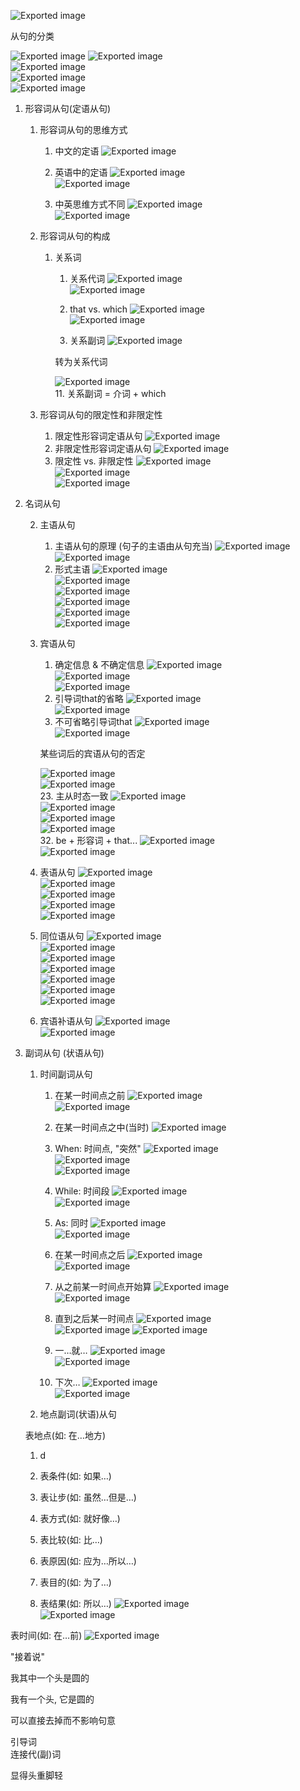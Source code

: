 ![Exported image](Exported%20image%2020250512104637-0.png)

从句的分类

![Exported image](Exported%20image%2020250512104642-1.png)   ![Exported image](Exported%20image%2020250512104644-2.png)  
![Exported image](Exported%20image%2020250512104646-3.png)  
![Exported image](Exported%20image%2020250512104648-4.png)  
![Exported image](Exported%20image%2020250512104650-5.png)

1. 形容词从句(定语从句)
    
    1. 形容词从句的思维方式
        
        1. 中文的定语
        ![Exported image](Exported%20image%2020250512104652-6.png)  
        4. 英语中的定语
        ![Exported image](Exported%20image%2020250512104654-7.png)  
        ![Exported image](Exported%20image%2020250512104700-8.png)
        
        9. 中英思维方式不同
        ![Exported image](Exported%20image%2020250512104702-9.png)  
        ![Exported image](Exported%20image%2020250512104704-10.png)  
        
    2. 形容词从句的构成
        
        1. 关系词
            
            1. 关系代词
            ![Exported image](Exported%20image%2020250512104706-11.png)  
            ![Exported image](Exported%20image%2020250512104709-12.png)
            
            1. that vs. which
            ![Exported image](Exported%20image%2020250512104710-13.png)  
            ![Exported image](Exported%20image%2020250512104712-14.png)  
            
            6. 关系副词
            ![Exported image](Exported%20image%2020250512104717-15.png)
            
            转为关系代词
            
            ![Exported image](Exported%20image%2020250512104719-16.png)  
            11. 关系副词 = 介词 + which
              
            
    3. 形容词从句的限定性和非限定性
        
        1. 限定性形容词定语从句
        ![Exported image](Exported%20image%2020250512104721-17.png)  
        4. 非限定性形容词定语从句
        ![Exported image](Exported%20image%2020250512104722-18.png)  
        7. 限定性 vs. 非限定性
        ![Exported image](Exported%20image%2020250512104725-19.png)  
        ![Exported image](Exported%20image%2020250512104726-20.png)  
        ![Exported image](Exported%20image%2020250512104728-21.png)
      
    
2. 名词从句
    
      
    2. 主语从句
        
        1. 主语从句的原理 (句子的主语由从句充当)
        ![Exported image](Exported%20image%2020250512104733-22.png)  
        ![Exported image](Exported%20image%2020250512104735-23.png)  
        6. 形式主语
        ![Exported image](Exported%20image%2020250512104736-24.png)  
        ![Exported image](Exported%20image%2020250512104738-25.png)  
        ![Exported image](Exported%20image%2020250512104740-26.png)  
        ![Exported image](Exported%20image%2020250512104742-27.png)  
        ![Exported image](Exported%20image%2020250512104744-28.png)  
        ![Exported image](Exported%20image%2020250512104749-29.png)  
        
    3. 宾语从句
        
        1. 确定信息 & 不确定信息
        ![Exported image](Exported%20image%2020250512104751-30.png)  
        ![Exported image](Exported%20image%2020250512104753-31.png)  
        ![Exported image](Exported%20image%2020250512104755-32.png)  
        8. 引导词that的省略
        ![Exported image](Exported%20image%2020250512104757-33.png)  
        ![Exported image](Exported%20image%2020250512104759-34.png)  
        13. 不可省略引导词that
        ![Exported image](Exported%20image%2020250512104801-35.png)  
        ![Exported image](Exported%20image%2020250512104942-36.png)  
        
        某些词后的宾语从句的否定
        
        ![Exported image](Exported%20image%2020250512104946-37.png)  
        ![Exported image](Exported%20image%2020250512104949-38.png)  
        23. 主从时态一致
        ![Exported image](Exported%20image%2020250512104953-39.png)  
        ![Exported image](Exported%20image%2020250512104957-40.png)  
        ![Exported image](Exported%20image%2020250512105001-41.png)  
        ![Exported image](Exported%20image%2020250512105004-42.png)  
        32. be + 形容词 + that...
        ![Exported image](Exported%20image%2020250512105009-43.png)  
        ![Exported image](Exported%20image%2020250512105011-44.png)  
        
    4. 表语从句
    ![Exported image](Exported%20image%2020250512105013-45.png)  
    ![Exported image](Exported%20image%2020250512105015-46.png)  
    ![Exported image](Exported%20image%2020250512105018-47.png)  
    ![Exported image](Exported%20image%2020250512105020-48.png)  
    ![Exported image](Exported%20image%2020250512105022-49.png)  
    15. 同位语从句
    ![Exported image](Exported%20image%2020250512105027-50.png)  
    ![Exported image](Exported%20image%2020250512105029-51.png)  
    ![Exported image](Exported%20image%2020250512105031-52.png)  
    ![Exported image](Exported%20image%2020250512105033-53.png)  
    ![Exported image](Exported%20image%2020250512105035-54.png)  
    ![Exported image](Exported%20image%2020250512105037-55.png)  
    ![Exported image](Exported%20image%2020250512105038-56.png)  
    30. 宾语补语从句
    ![Exported image](Exported%20image%2020250512105044-57.png)  
    ![Exported image](Exported%20image%2020250512105045-58.png)  
    
3. 副词从句 (状语从句)
    
    1. 时间副词从句
        
        1. 在某一时间点之前
        ![Exported image](OneNote/%E9%99%84%E4%BB%B6/Exported%20image%2020250512105048-59.png)  
        ![Exported image](OneNote/%E9%99%84%E4%BB%B6/Exported%20image%2020250512105049-60.png)  
        6. 在某一时间点之中(当时)
        ![Exported image](OneNote/%E9%99%84%E4%BB%B6/Exported%20image%2020250512105051-61.png)
        
        1. When: 时间点, "突然"
        ![Exported image](OneNote/%E9%99%84%E4%BB%B6/Exported%20image%2020250512105053-62.png)  
        ![Exported image](OneNote/%E9%99%84%E4%BB%B6/Exported%20image%2020250512105056-63.png)  
        ![Exported image](OneNote/%E9%99%84%E4%BB%B6/Exported%20image%2020250512105101-64.png)  
        8. While: 时间段
        ![Exported image](OneNote/%E9%99%84%E4%BB%B6/Exported%20image%2020250512105103-65.png)  
        ![Exported image](OneNote/%E9%99%84%E4%BB%B6/Exported%20image%2020250512105105-66.png)  
        13. As: 同时
        ![Exported image](OneNote/%E9%99%84%E4%BB%B6/Exported%20image%2020250512105107-67.png)  
        ![Exported image](OneNote/%E9%99%84%E4%BB%B6/Exported%20image%2020250512105109-68.png)
        
          
        10. 在某一时间点之后
        ![Exported image](OneNote/%E9%99%84%E4%BB%B6/Exported%20image%2020250512105111-69.png)  
        ![Exported image](OneNote/%E9%99%84%E4%BB%B6/Exported%20image%2020250512105113-70.png)  
        15. 从之前某一时间点开始算
        ![Exported image](OneNote/%E9%99%84%E4%BB%B6/Exported%20image%2020250512105118-71.png)  
        ![Exported image](OneNote/%E9%99%84%E4%BB%B6/Exported%20image%2020250512105120-72.png)  
          
          
        22. 直到之后某一时间点
        ![Exported image](OneNote/%E9%99%84%E4%BB%B6/Exported%20image%2020250512105121-73.png)  
        ![Exported image](OneNote/%E9%99%84%E4%BB%B6/Exported%20image%2020250512105123-74.png) ![Exported image](OneNote/%E9%99%84%E4%BB%B6/Exported%20image%2020250512105125-75.png)  
          
        29. 一…就…
        ![Exported image](OneNote/%E9%99%84%E4%BB%B6/Exported%20image%2020250512105127-76.png)  
        ![Exported image](OneNote/%E9%99%84%E4%BB%B6/Exported%20image%2020250512105129-77.png)  
        34. 下次…
        ![Exported image](OneNote/%E9%99%84%E4%BB%B6/Exported%20image%2020250512105134-78.png)  
        ![Exported image](OneNote/%E9%99%84%E4%BB%B6/Exported%20image%2020250512105136-79.png)  
        
    2. 地点副词(状语)从句
    
    表地点(如: 在…地方)
    
    1. d
    
    5. 表条件(如: 如果…)
    6. 表让步(如: 虽然…但是…)
    7. 表方式(如: 就好像…)
    8. 表比较(如: 比…)
    9. 表原因(如: 应为…所以…)
    10. 表目的(如: 为了…)
    11. 表结果(如: 所以…)
                      ![Exported image](OneNote/%E9%99%84%E4%BB%B6/Exported%20image%2020250512105138-80.png)                                                           
![Exported image](Exported%20image%2020250512105139-81.png)

表时间(如: 在…前)
                                  ![Exported image](Exported%20image%2020250512105142-82.png)

"接着说"

我其中一个头是圆的
   

我有一个头, 它是圆的

可以直接去掉而不影响句意

引导词  
连接代(副)词

显得头重脚轻